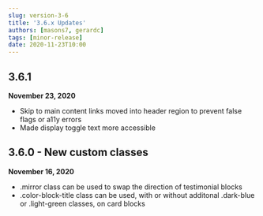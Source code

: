 ```yaml
---
slug: version-3-6
title: '3.6.x Updates'
authors: [masons7, gerardc]
tags: [minor-release]
date: 2020-11-23T10:00
---
```


## 3.6.1
**November 23, 2020**

* Skip to main content links moved into header region to prevent false flags or a11y errors
* Made display toggle text more accessible

## 3.6.0 - New custom classes
**November 16, 2020**

* .mirror class can be used to swap the direction of testimonial blocks
* .color-block-title class can be used, with or without additonal .dark-blue or .light-green classes, on card blocks
